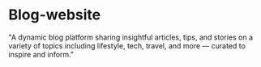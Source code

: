 # Blog-website
"A dynamic blog platform sharing insightful articles, tips, and stories on a variety of topics including lifestyle, tech, travel, and more — curated to inspire and inform."
